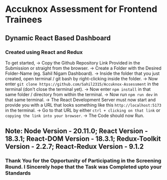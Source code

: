 # Accuknox Assessment for Frontend Trainees
## Dynamic React Based Dashboard
### Created using React and Redux

To get started, 
-> Copy the Github Repository Link Provided in the Submission or straight from the browser.
-> Create a Folder with the Desired Folder-Name (eg. Sahil Nigam Dashboard).
-> Inside the folder that you just created, open terminal / git bash by right-clicking inside the folder.
-> Now enter `git clone https://github.com/Sahil2315/Accuknox-Assessment` in the terminal (don't close the terminal yet).
-> Now enter `npm install` in that same folder / directory from within the terminal.
-> Now run `npm run dev` in that same terminal.
-> The React Development Server must now start and provide you with a URL that looks something like this `http://localhost:5173` in the terminal.
-> Go to that URL by either `ctrl + clicking on that link` or `copying the link into your browser`.
-> The Code should now Run.
## Note: Node Version - 20.11.0; React Version - 18.3.1; React-DOM Version - 18.3.1; Redux-Toolkit Version - 2.2.7; React-Redux Version - 9.1.2 

### Thank You for the Opportunity of Participating in the Screening Round. I Sincerely hope that the Task was Completed upto your Standards
